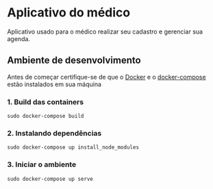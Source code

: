 # Aplicativo do médico
Aplicativo usado para o médico realizar seu cadastro e gerenciar sua agenda.

## Ambiente de desenvolvimento
Antes de começar certifique-se de que o [Docker](https://docs.docker.com/engine/installation/) e o [docker-compose](https://docs.docker.com/compose/install/) estão instalados em sua máquina

### 1. Build das containers 
```
sudo docker-compose build
```

### 2. Instalando dependências
```
sudo docker-compose up install_node_modules
```

### 3. Iniciar o ambiente
```
sudo docker-compose up serve
```
